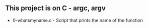 ## This project is on C - argc, argv

+ 0-whatsmyname.c - Script that prints the name of the function

